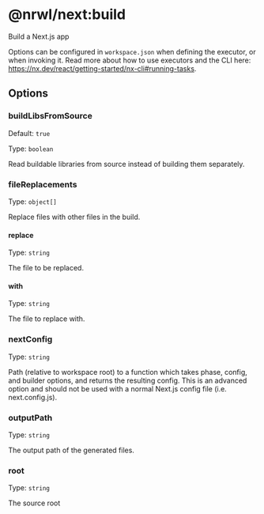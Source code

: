 # @nrwl/next:build

Build a Next.js app

Options can be configured in `workspace.json` when defining the executor, or when invoking it.
Read more about how to use executors and the CLI here: https://nx.dev/react/getting-started/nx-cli#running-tasks.

## Options

### buildLibsFromSource

Default: `true`

Type: `boolean`

Read buildable libraries from source instead of building them separately.

### fileReplacements

Type: `object[]`

Replace files with other files in the build.

#### replace

Type: `string`

The file to be replaced.

#### with

Type: `string`

The file to replace with.

### nextConfig

Type: `string`

Path (relative to workspace root) to a function which takes phase, config, and builder options, and returns the resulting config. This is an advanced option and should not be used with a normal Next.js config file (i.e. next.config.js).

### outputPath

Type: `string`

The output path of the generated files.

### root

Type: `string`

The source root
